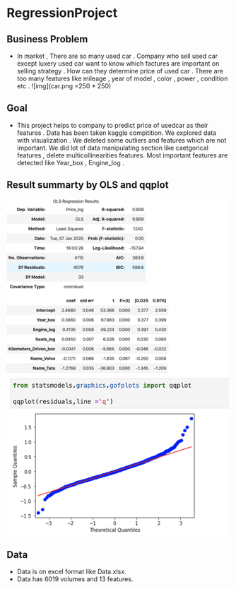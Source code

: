 # RegressionProject

## Business Problem
  - In market , There are so many used car . Company who sell used car except luxery used car want to know which factures are important on selling strategy . How can they determine price of used car . There are too many features like mileage , year of model , color , power , condition etc . 
![img](car.png =250 * 250)
  

## Goal

- This project helps to company to predict price  of usedcar as their features . Data has been taken kaggle compitition. We explored data with visualization . We deleted some outliers and features which are not important. We did lot of data manipulating section like caetgorical features , delete multicollinearities features. Most important features are detected like Year_box , Engine_log .

## Result summarty by OLS and qqplot

![ols](ols.png)
![qqplot](qqplot.png)

## Data
 - Data is on excel format like Data.xlsx.
 - Data has 6019 volumes and 13 features.
